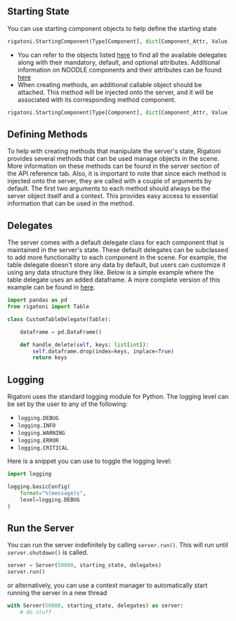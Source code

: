 
## Starting State

You can use starting component objects to help define the starting state

```python
rigatoni.StartingComponent(Type[Component], dict[Component_Attr, Value])
```

- You can refer to the objects listed [here](http://rigatoni.github.io/api_reference/components/) to find all the available delegates along with their 
mandatory, default, and optional attributes. Additional information on NOODLE components and their attributes can 
be found [here](https://github.com/InsightCenterNoodles/message_spec)
- When creating methods, an additional callable object should be attached. This method will be injected onto the 
server, and it will be associated with its corresponding method component.

```python
rigatoni.StartingComponent(Type[Component], dict[Component_Attr, Value], Callable)
```

## Defining Methods

To help with creating methods that manipulate the server's state, Rigatoni provides several methods that can be used
manage objects in the scene. More information on these methods can be found in the server section of the API reference
tab. Also, it is important to note that since each method is injected onto the server, they are called with a couple of 
arguments by default. The first two arguments to each method should always be the server object itself and 
a context. This provides easy access to essential information that can be used in the method.

## Delegates

The server comes with a default delegate class for each component that is maintained in the server's state. These
default delegates can be subclassed to add more functionality to each component in the scene. For example, the table 
delegate doesn't store any data by default, but users can customize it using any data structure they like. Below is a
simple example where the table delegate uses an added dataframe. A more complete version of this example can be found in
[here](https://github.com/InsightCenterNoodles/Rigatoni/blob/v0.2.1/tests/examples/basic_server.py).

```python
import pandas as pd
from rigatoni import Table

class CustomTableDelegate(Table):

    dataframe = pd.DataFrame()

    def handle_delete(self, keys: list[int]):
        self.dataframe.drop(index=keys, inplace=True)
        return keys
```

## Logging

Rigatoni uses the standard logging module for Python.
The logging level can be set by the user to any of the following:

- `logging.DEBUG`
- `logging.INFO`
- `logging.WARNING`
- `logging.ERROR`
- `logging.CRITICAL`

Here is a snippet you can use to toggle the logging level:
```python
import logging

logging.basicConfig(
    format="%(message)s",
    level=logging.DEBUG
)
```

## Run the Server

You can run the server indefinitely by calling `server.run()`. This will run until `server.shutdown()` is called.

```python
server = Server(50000, starting_state, delegates)
server.run() 
```
or alternatively, you can use a context manager to automatically start running the server in a new thread

```python
with Server(50000, starting_state, delegates) as server:
    # do stuff
```

